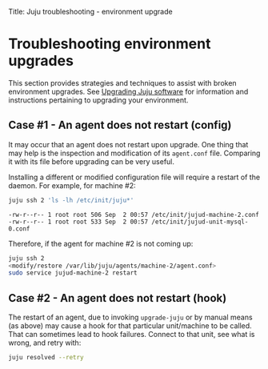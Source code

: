 Title: Juju troubleshooting - environment upgrade


# Troubleshooting environment upgrades

This section provides strategies and techniques to assist with broken
environment upgrades. See
[Upgrading Juju software](./juju-upgrade.html#upgrading-the-server-software) for
information and instructions pertaining to upgrading your environment.


## Case #1 - An agent does not restart (config)

It may occur that an agent does not restart upon upgrade. One thing that may
help is the inspection and modification of its `agent.conf` file. Comparing it
with its file before upgrading can be very useful.

Installing a different or modified configuration file will require a restart of
the daemon. For example, for machine #2:

```bash
juju ssh 2 'ls -lh /etc/init/juju*'
```

```no-highlight
-rw-r--r-- 1 root root 506 Sep  2 00:57 /etc/init/jujud-machine-2.conf
-rw-r--r-- 1 root root 533 Sep  2 00:57 /etc/init/jujud-unit-mysql-0.conf
```

Therefore, if the agent for machine #2 is not coming up:

```bash
juju ssh 2
<modify/restore /var/lib/juju/agents/machine-2/agent.conf>
sudo service jujud-machine-2 restart
```


## Case #2 - An agent does not restart (hook)

The restart of an agent, due to invoking `upgrade-juju` or by manual means (as
above) may cause a hook for that particular unit/machine to be called. That can
sometimes lead to hook failures. Connect to that unit, see what is wrong, and
retry with:

```bash
juju resolved --retry
```
